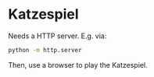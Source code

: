 # Katzespiel

Needs a HTTP server. E.g. via:

```bash
python -m http.server
```

Then, use a browser to play the Katzespiel.
